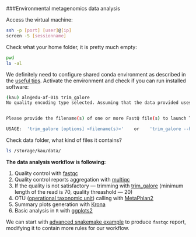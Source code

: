 ###Environmental metagenomics data analysis


Access the virtual machine:

```bash
ssh -p [port] [user]@[ip]
screen -S [sessionname]
```

Check what your home folder, it is pretty much empty:
```bash
pwd
ls -al
```

We definitely need to configure shared conda environment as described in the [useful tips](useful.md). Activate the environment and check if you can run installed software:

```bash
(kau) aln@edu-af-01$ trim_galore 
No quality encoding type selected. Assuming that the data provided uses Sanger encoded Phred scores (default)


Please provide the filename(s) of one or more FastQ file(s) to launch Trim Galore!

USAGE:  'trim_galore [options] <filename(s)>'    or    'trim_galore --help'    for more options
```


Check data folder, what kind of files it contains? 
```bash
ls /storage/kau/data/
```

**The data analysis workflow is following:**
1. Quality control with [fastqc](https://www.bioinformatics.babraham.ac.uk/projects/fastqc/)
2. Quality control reports aggregation with [multiqc](https://multiqc.info/)
3. If the quality is not satisfactory — trimming with [trim_galore](https://github.com/FelixKrueger/TrimGalore) (minimum length of the read is 70, quality threashold — 20)
4. OTU ([operational taxonomic unit](https://en.wikipedia.org/wiki/Operational_taxonomic_unit)) calling with [MetaPhlan2](http://huttenhower.sph.harvard.edu/metaphlan2)
5. Summary plots generation with [Krona](https://github.com/marbl/Krona/wiki)
6. Basic analysis in `R` with [ggplots2](https://ggplot2.tidyverse.org/)

We can start with [advanced snakemake example](workflows.md#advanced-example) to produce `fastqc` report, modifying it to contain more rules for our workflow.